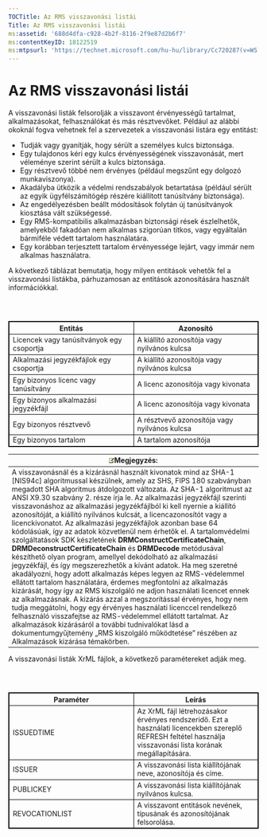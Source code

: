 ```yaml
---
TOCTitle: Az RMS visszavonási listái
Title: Az RMS visszavonási listái
ms:assetid: '688d4dfa-c928-4b2f-8116-2f9e87d2b6f7'
ms:contentKeyID: 18122519
ms:mtpsurl: 'https://technet.microsoft.com/hu-hu/library/Cc720287(v=WS.10)'
---
```


Az RMS visszavonási listái
==========================

A visszavonási listák felsorolják a visszavont érvényességű tartalmat, alkalmazásokat, felhasználókat és más résztvevőket. Például az alábbi okoknál fogva vehetnek fel a szervezetek a visszavonási listára egy entitást:

-   Tudják vagy gyanítják, hogy sérült a személyes kulcs biztonsága.
-   Egy tulajdonos kéri egy kulcs érvényességének visszavonását, mert véleménye szerint sérült a kulcs biztonsága.
-   Egy résztvevő többé nem érvényes (például megszűnt egy dolgozó munkaviszonya).
-   Akadályba ütközik a védelmi rendszabályok betartatása (például sérült az egyik ügyfélszámítógép részére kiállított tanúsítvány biztonsága).
-   Az engedélyezésben beállt módosítások folytán új tanúsítványok kiosztása vált szükségessé.
-   Egy RMS-kompatibilis alkalmazásban biztonsági rések észlelhetők, amelyekből fakadóan nem alkalmas szigorúan titkos, vagy egyáltalán bármiféle védett tartalom használatára.
-   Egy korábban terjesztett tartalom érvényessége lejárt, vagy immár nem alkalmas használatra.

A következő táblázat bemutatja, hogy milyen entitások vehetők fel a visszavonási listákba, párhuzamosan az entitások azonosítására használt információkkal.

###  

 
<table style="border:1px solid black;">
<colgroup>
<col width="50%" />
<col width="50%" />
</colgroup>
<thead>
<tr class="header">
<th style="border:1px solid black;" >Entitás</th>
<th style="border:1px solid black;" >Azonosító</th>
</tr>
</thead>
<tbody>
<tr class="odd">
<td style="border:1px solid black;">Licencek vagy tanúsítványok egy csoportja</td>
<td style="border:1px solid black;">A kiállító azonosítója vagy nyilvános kulcsa</td>
</tr>
<tr class="even">
<td style="border:1px solid black;">Alkalmazási jegyzékfájlok egy csoportja</td>
<td style="border:1px solid black;">A kiállító azonosítója vagy nyilvános kulcsa</td>
</tr>
<tr class="odd">
<td style="border:1px solid black;">Egy bizonyos licenc vagy tanúsítvány</td>
<td style="border:1px solid black;">A licenc azonosítója vagy kivonata</td>
</tr>
<tr class="even">
<td style="border:1px solid black;">Egy bizonyos alkalmazási jegyzékfájl</td>
<td style="border:1px solid black;">A licenc azonosítója vagy kivonata</td>
</tr>
<tr class="odd">
<td style="border:1px solid black;">Egy bizonyos résztvevő</td>
<td style="border:1px solid black;">A résztvevő azonosítója vagy nyilvános kulcsa</td>
</tr>
<tr class="even">
<td style="border:1px solid black;">Egy bizonyos tartalom</td>
<td style="border:1px solid black;">A tartalom azonosítója</td>
</tr>
</tbody>
</table>
  
| ![](images/Cc720287.note(WS.10).gif)Megjegyzés:                                                                                                                                                                                                                                                                                                                                                                                                                                                                                                                                                                                                                                                                                                                                                                                                                                                                                                                                                                                                                                                                                                                                                                                                                                                                                                                                                     |  
|----------------------------------------------------------------------------------------------------------------------------------------------------------------------------------------------------------------------------------------------------------------------------------------------------------------------------------------------------------------------------------------------------------------------------------------------------------------------------------------------------------------------------------------------------------------------------------------------------------------------------------------------------------------------------------------------------------------------------------------------------------------------------------------------------------------------------------------------------------------------------------------------------------------------------------------------------------------------------------------------------------------------------------------------------------------------------------------------------------------------------------------------------------------------------------------------------------------------------------------------------------------------------------------------------------------------------------------------------------------------------------------------------------------------------------|  
| A visszavonásnál és a kizárásnál használt kivonatok mind az SHA-1 \[NIS94c\] algoritmussal készülnek, amely az SHS, FIPS 180 szabványban megadott SHA algoritmus átdolgozott változata. Az SHA-1 algoritmust az ANSI X9.30 szabvány 2. része írja le. Az alkalmazási jegyzékfájl szerinti visszavonáshoz az alkalmazási jegyzékfájlból ki kell nyernie a kiállító azonosítóját, a kiállító nyilvános kulcsát, a licencazonosítót vagy a licenckivonatot. Az alkalmazási jegyzékfájlok azonban base 64 kódolásúak, így az adatok közvetlenül nem érhetők el. A tartalomvédelmi szolgáltatások SDK készletének **DRMConstructCertificateChain**, **DRMDeconstructCertificateChain** és **DRMDecode** metódusával készíthető olyan program, amellyel dekódolható az alkalmazási jegyzékfájl, és így megszerezhetők a kívánt adatok. Ha meg szeretné akadályozni, hogy adott alkalmazás képes legyen az RMS-védelemmel ellátott tartalom használatára, érdemes megfontolni az alkalmazás kizárását, hogy így az RMS kiszolgáló ne adjon használati licencet ennek az alkalmazásnak. A kizárás azzal a megszorítással érvényes, hogy nem tudja meggátolni, hogy egy érvényes használati licenccel rendelkező felhasználó visszafejtse az RMS-védelemmel ellátott tartalmat. Az alkalmazások kizárásáról a további tudnivalókat lásd a dokumentumgyűjtemény „RMS kiszolgáló működtetése” részében az Alkalmazások kizárása témakörben. |
  
A visszavonási listák XrML fájlok, a következő paramétereket adják meg.
  
###  

 
<table style="border:1px solid black;">
<colgroup>
<col width="50%" />
<col width="50%" />
</colgroup>
<thead>
<tr class="header">
<th style="border:1px solid black;" >Paraméter</th>
<th style="border:1px solid black;" >Leírás</th>
</tr>
</thead>
<tbody>
<tr class="odd">
<td style="border:1px solid black;">ISSUEDTIME</td>
<td style="border:1px solid black;">Az XrML fájl létrehozásakor érvényes rendszeridő. Ezt a használati licencekben szereplő REFRESH feltétel használja visszavonási lista korának megállapítására.</td>
</tr>
<tr class="even">
<td style="border:1px solid black;">ISSUER</td>
<td style="border:1px solid black;">A visszavonási lista kiállítójának neve, azonosítója és címe.</td>
</tr>
<tr class="odd">
<td style="border:1px solid black;">PUBLICKEY</td>
<td style="border:1px solid black;">A visszavonási lista kiállítójának nyilvános kulcsa.</td>
</tr>
<tr class="even">
<td style="border:1px solid black;">REVOCATIONLIST</td>
<td style="border:1px solid black;">A visszavont entitások nevének, típusának és azonosítójának felsorolása.</td>
</tr>
</tbody>
</table>
